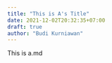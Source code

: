 ```yaml
---
title: "This is A's Title"
date: 2021-12-02T20:32:35+07:00
draft: true
author: "Budi Kurniawan"
---
```


This is a.md
